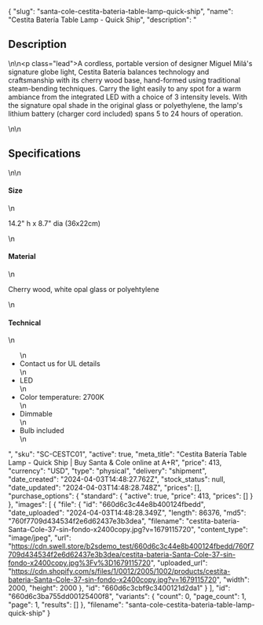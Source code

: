 {
  "slug": "santa-cole-cestita-bateria-table-lamp-quick-ship",
  "name": "Cestita Batería Table Lamp - Quick Ship",
  "description": "<h2>Description</h2>\n<!-- split -->\n<p class=\"lead\">A cordless, portable version of designer Miguel Milá's signature globe light, Cestita Batería balances technology and craftsmanship with its cherry wood base, hand-formed using traditional steam-bending techniques. Carry the light easily to any spot for a warm ambiance from the integrated LED with a choice of 3 intensity levels. With the signature opal shade in the original glass or polyethylene, the lamp's lithium battery (charger cord included) spans 5 to 24 hours of operation. </p>\n<!-- split -->\n<h2>Specifications</h2>\n<!-- split -->\n<h4>Size</h4>\n<p>14.2\" h x 8.7\" dia (36x22cm)</p>\n<h4>Material</h4>\n<p>Cherry wood, white opal glass or polyehtylene</p>\n<h4>Technical</h4>\n<ul>\n<li>Contact us for UL details</li>\n<li>LED</li>\n<li>Color temperature: 2700K</li>\n<li>Dimmable</li>\n<li>Bulb included</li>\n</ul>",
  "sku": "SC-CESTC01",
  "active": true,
  "meta_title": "Cestita Batería Table Lamp - Quick Ship | Buy Santa & Cole online at A+R",
  "price": 413,
  "currency": "USD",
  "type": "physical",
  "delivery": "shipment",
  "date_created": "2024-04-03T14:48:27.762Z",
  "stock_status": null,
  "date_updated": "2024-04-03T14:48:28.748Z",
  "prices": [],
  "purchase_options": {
    "standard": {
      "active": true,
      "price": 413,
      "prices": []
    }
  },
  "images": [
    {
      "file": {
        "id": "660d6c3c44e8b400124fbedd",
        "date_uploaded": "2024-04-03T14:48:28.349Z",
        "length": 86376,
        "md5": "760f7709d434534f2e6d62437e3b3dea",
        "filename": "cestita-bateria-Santa-Cole-37-sin-fondo-x2400copy.jpg?v=1679115720",
        "content_type": "image/jpeg",
        "url": "https://cdn.swell.store/b2sdemo_test/660d6c3c44e8b400124fbedd/760f7709d434534f2e6d62437e3b3dea/cestita-bateria-Santa-Cole-37-sin-fondo-x2400copy.jpg%3Fv%3D1679115720",
        "uploaded_url": "https://cdn.shopify.com/s/files/1/0012/2005/1002/products/cestita-bateria-Santa-Cole-37-sin-fondo-x2400copy.jpg?v=1679115720",
        "width": 2000,
        "height": 2000
      },
      "id": "660d6c3cbf9c3400121d2da1"
    }
  ],
  "id": "660d6c3ba755dd00125400f8",
  "variants": {
    "count": 0,
    "page_count": 1,
    "page": 1,
    "results": []
  },
  "filename": "santa-cole-cestita-bateria-table-lamp-quick-ship"
}
